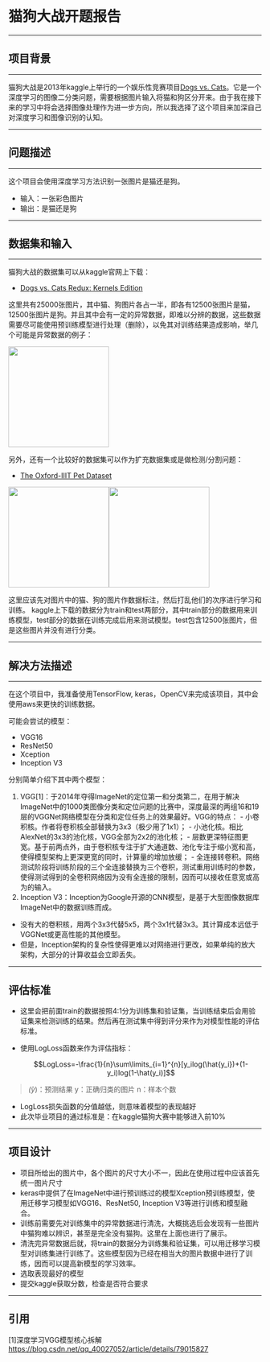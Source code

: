 ﻿猫狗大战开题报告
========
---

项目背景
----
---
猫狗大战是2013年kaggle上举行的一个娱乐性竞赛项目[Dogs vs. Cats](https://www.kaggle.com/c/dogs-vs-cats-redux-kernels-edition#description)。它是一个深度学习的图像二分类问题，需要根据图片输入将猫和狗区分开来。由于我在接下来的学习中将会选择图像处理作为进一步方向，所以我选择了这个项目来加深自己对深度学习和图像识别的认知。


---

问题描述
----
---
这个项目会使用深度学习方法识别一张图片是猫还是狗。

- 输入：一张彩色图片
- 输出：是猫还是狗

---

数据集和输入
------

---

猫狗大战的数据集可以从kaggle官网上下载：

 - [Dogs vs. Cats Redux: Kernels Edition](https://www.kaggle.com/c/dogs-vs-cats-redux-kernels-edition/data)

这里共有25000张图片，其中猫、狗图片各占一半，即各有12500张图片是猫，12500张图片是狗。并且其中会有一定的异常数据，即难以分辨的数据，这些数据需要尽可能使用预训练模型进行处理（删除），以免其对训练结果造成影响，举几个可能是异常数据的例子：

<img  src="https://img-blog.csdn.net/20180628154929571?watermark/2/text/aHR0cHM6Ly9ibG9nLmNzZG4ubmV0L3pobmluZzEyTA==/font/5a6L5L2T/fontsize/400/fill/I0JBQkFCMA==/dissolve/70"   height="200px" >

另外，还有一个比较好的数据集可以作为扩充数据集或是做检测/分割问题：

 - [The Oxford-IIIT Pet Dataset](http://www.robots.ox.ac.uk/~vgg/data/pets/)

<img  src="https://img-blog.csdn.net/20180509184154616?watermark/2/text/aHR0cHM6Ly9ibG9nLmNzZG4ubmV0L3pobmluZzEyTA==/font/5a6L5L2T/fontsize/400/fill/I0JBQkFCMA==/dissolve/70"   height="200px"><img  src="https://img-blog.csdn.net/20180509184141678?watermark/2/text/aHR0cHM6Ly9ibG9nLmNzZG4ubmV0L3pobmluZzEyTA==/font/5a6L5L2T/fontsize/400/fill/I0JBQkFCMA==/dissolve/70"  height="200px">

这里应该先对图片中的猫、狗的图片作数据标注，然后打乱他们的次序进行学习和训练。
kaggle上下载的数据分为train和test两部分，其中train部分的数据用来训练模型，test部分的数据在训练完成后用来测试模型。test包含12500张图片，但是这些图片并没有进行分类。

---

解决方法描述
----
---

在这个项目中，我准备使用TensorFlow, keras，OpenCV来完成该项目，其中会使用aws来更快的训练数据。

可能会尝试的模型：

- VGG16
- ResNet50
- Xception
- Inception V3

分别简单介绍下其中两个模型：

 

 1.  VGG[1]：于2014年夺得ImageNet的定位第一和分类第二，在用于解决ImageNet中的1000类图像分类和定位问题的比赛中，深度最深的两组16和19层的VGGNet网络模型在分类和定位任务上的效果最好。VGG的特点：
	-  小卷积核。作者将卷积核全部替换为3x3（极少用了1x1）；
	-  小池化核。相比AlexNet的3x3的池化核，VGG全部为2x2的池化核；
	-  层数更深特征图更宽。基于前两点外，由于卷积核专注于扩大通道数、池化专注于缩小宽和高，使得模型架构上更深更宽的同时，计算量的增加放缓；
	-  全连接转卷积。网络测试阶段将训练阶段的三个全连接替换为三个卷积，测试重用训练时的参数，使得测试得到的全卷积网络因为没有全连接的限制，因而可以接收任意宽或高为的输入。
 2. Inception V3：Inception为Google开源的CNN模型，是基于大型图像数据库ImageNet中的数据训练而成。
  - 没有大的卷积核，用两个3x3代替5x5，两个3x1代替3x3。其计算成本远低于VGGNet或更高性能的其他模型。
  - 但是，Inception架构的复杂性使得更难以对网络进行更改，如果单纯的放大架构，大部分的计算收益会立即丢失。

---

评估标准
----
- 这里会把前面train的数据按照4:1分为训练集和验证集，当训练结束后会用验证集来检测训练的结果。然后再在测试集中得到评分来作为对模型性能的评估标准。
- 使用LogLoss函数来作为评估指标：

	$$LogLoss=-\frac{1}{n}\sum\limits_{i=1}^{n}[y_ilog(\hat{y_i})+(1-y_i)log(1-\hat(y_i)]$$
> $\hat(y)$：预测结果
y：正确归类的图片
n：样本个数

- LogLoss损失函数的分值越低，则意味着模型的表现越好
- 此次毕业项目的通过标准是：在kaggle猫狗大赛中能够进入前10%

---


项目设计
----

- 项目所给出的图片中，各个图片的尺寸大小不一，因此在使用过程中应该首先统一图片尺寸
- keras中提供了在ImageNet中进行预训练过的模型Xception预训练模型，使用迁移学习模型如VGG16、ResNet50, Inception V3等进行训练和模型融合。
- 训练前需要先对训练集中的异常数据进行清洗，大概挑选后会发现有一些图片中猫狗难以辨识，甚至是完全没有猫狗。这里在上面也进行了展示。
- 清洗完异常数据后就，将train的数据分为训练集和验证集，可以用迁移学习模型对训练集进行训练了。这些模型因为已经在相当大的图片数据中进行了训练，因而可以提高新模型的学习效率。
- 选取表现最好的模型
- 提交kaggle获取分数，检查是否符合要求

---
引用
----
[1]深度学习VGG模型核心拆解
https://blog.csdn.net/qq_40027052/article/details/79015827